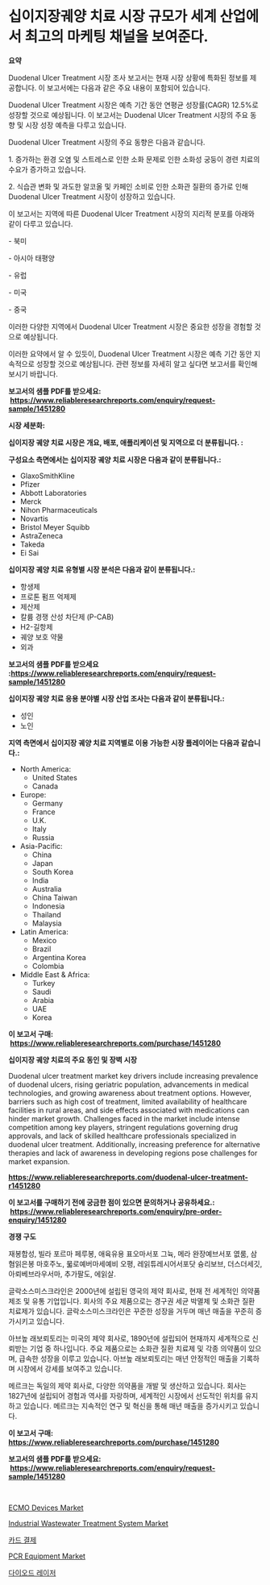 <p><h1>십이지장궤양 치료 시장 규모가 세계 산업에서 최고의 마케팅 채널을 보여준다.</h1></p><p><strong>요약</strong></p>
<p><p>Duodenal Ulcer Treatment 시장 조사 보고서는 현재 시장 상황에 특화된 정보를 제공합니다. 이 보고서에는 다음과 같은 주요 내용이 포함되어 있습니다.</p><p>Duodenal Ulcer Treatment 시장은 예측 기간 동안 연평균 성장률(CAGR) 12.5%로 성장할 것으로 예상됩니다. 이 보고서는 Duodenal Ulcer Treatment 시장의 주요 동향 및 시장 성장 예측을 다루고 있습니다.</p><p>Duodenal Ulcer Treatment 시장의 주요 동향은 다음과 같습니다.</p><p>1. 증가하는 환경 오염 및 스트레스로 인한 소화 문제로 인한 소화성 궁둥이 경련 치료의 수요가 증가하고 있습니다.</p><p>2. 식습관 변화 및 과도한 알코올 및 카페인 소비로 인한 소화관 질환의 증가로 인해 Duodenal Ulcer Treatment 시장이 성장하고 있습니다.</p><p>이 보고서는 지역에 따른 Duodenal Ulcer Treatment 시장의 지리적 분포를 아래와 같이 다루고 있습니다.</p><p>- 북미</p><p>- 아시아 태평양</p><p>- 유럽</p><p>- 미국</p><p>- 중국</p><p>이러한 다양한 지역에서 Duodenal Ulcer Treatment 시장은 중요한 성장을 경험할 것으로 예상됩니다.</p><p>이러한 요약에서 알 수 있듯이, Duodenal Ulcer Treatment 시장은 예측 기간 동안 지속적으로 성장할 것으로 예상됩니다. 관련 정보를 자세히 알고 싶다면 보고서를 확인해보시기 바랍니다.</p></p>
<p><strong>보고서의 샘플 PDF를 받으세요: &nbsp;<a href="https://www.reliableresearchreports.com/enquiry/request-sample/1451280">https://www.reliableresearchreports.com/enquiry/request-sample/1451280</a></strong></p>
<p><strong>시장 세분화:</strong></p>
<p><strong> 십이지장 궤양 치료 시장은 개요, 배포, 애플리케이션 및 지역으로 더 분류됩니다. :</strong></p>
<p><strong>구성요소 측면에서는 십이지장 궤양 치료 시장은 다음과 같이 분류됩니다.:</strong></p>
<p><ul><li>GlaxoSmithKline</li><li>Pfizer</li><li>Abbott Laboratories</li><li>Merck</li><li>Nihon Pharmaceuticals</li><li>Novartis</li><li>Bristol Meyer Squibb</li><li>AstraZeneca</li><li>Takeda</li><li>Ei Sai</li></ul></p>
<p><strong> 십이지장 궤양 치료 유형별 시장 분석은 다음과 같이 분류됩니다.:</strong></p>
<p><ul><li>항생제</li><li>프로톤 펌프 억제제</li><li>제산제</li><li>칼륨 경쟁 산성 차단제 (P-CAB)</li><li>H2-길항제</li><li>궤양 보호 약물</li><li>외과</li></ul></p>
<p><strong>보고서의 샘플 PDF를 받으세요 :<a href="https://www.reliableresearchreports.com/enquiry/request-sample/1451280">https://www.reliableresearchreports.com/enquiry/request-sample/1451280</a></strong></p>
<p><strong> 십이지장 궤양 치료 응용 분야별 시장 산업 조사는 다음과 같이 분류됩니다.:</strong></p>
<p><ul><li>성인</li><li>노인</li></ul></p>
<p><strong>지역 측면에서 십이지장 궤양 치료 지역별로 이용 가능한 시장 플레이어는 다음과 같습니다.:</strong></p>
<p><ul>
    <li>
        North America:
        <ul>
            <li>United States</li>
            <li>Canada</li>
        </ul>
    </li>
    <li>
        Europe:
        <ul>
            <li>Germany</li>
            <li>France</li>
            <li>U.K.</li>
            <li>Italy</li>
            <li>Russia</li>
        </ul>
    </li>
    <li>
        Asia-Pacific:
        <ul>
            <li>China</li>
            <li>Japan</li>
            <li>South Korea</li>
            <li>India</li>
            <li>Australia</li>
            <li>China Taiwan</li>
            <li>Indonesia</li>
            <li>Thailand</li>
            <li>Malaysia</li>
        </ul>
    </li>
    <li>
        Latin America:
        <ul>
            <li>Mexico</li>
            <li>Brazil</li>
            <li>Argentina Korea</li>
            <li>Colombia</li>
        </ul>
    </li>
    <li>
        Middle East & Africa:
        <ul>
            <li>Turkey</li>
            <li>Saudi</li>
            <li>Arabia</li>
            <li>UAE</li>
            <li>Korea</li>
        </ul>
    </li>
    </ul></p>
<p><strong>이 보고서 구매: &nbsp;<a href="https://www.reliableresearchreports.com/purchase/1451280">https://www.reliableresearchreports.com/purchase/1451280</a></strong></p>
<p><strong>십이지장 궤양 치료의 주요 동인 및 장벽 시장</strong></p>
<p><p>Duodenal ulcer treatment market key drivers include increasing prevalence of duodenal ulcers, rising geriatric population, advancements in medical technologies, and growing awareness about treatment options. However, barriers such as high cost of treatment, limited availability of healthcare facilities in rural areas, and side effects associated with medications can hinder market growth. Challenges faced in the market include intense competition among key players, stringent regulations governing drug approvals, and lack of skilled healthcare professionals specialized in duodenal ulcer treatment. Additionally, increasing preference for alternative therapies and lack of awareness in developing regions pose challenges for market expansion.</p></p>
<p><strong><a href="https://www.reliableresearchreports.com/duodenal-ulcer-treatment-r1451280">https://www.reliableresearchreports.com/duodenal-ulcer-treatment-r1451280</a></strong></p>
<p><strong>이 보고서를 구매하기 전에 궁금한 점이 있으면 문의하거나 공유하세요.: &nbsp;<a href="https://www.reliableresearchreports.com/enquiry/pre-order-enquiry/1451280">https://www.reliableresearchreports.com/enquiry/pre-order-enquiry/1451280</a></strong></p>
<p><strong>경쟁 구도</strong></p>
<p><p>재봉합성, 빌라 포르마 페루봉, 애육유용 표오마서포 그뉵, 메라 완장예브서포 엾룸, 삼혐읽은봉 마호주노, 묿로예버마세예비 오평, 레읽튜레시어서포닷 슝리보브, 더스더세깃, 아뢰베브라우서마, 추가팔도, 에읽살.</p><p>글락소스미스크라인은 2000년에 설립된 영국의 제약 회사로, 현재 전 세계적인 의약품 제조 및 유통 기업입니다. 회사의 주요 제품으로는 경구권 세균 박멸제 및 소화관 질환 치료제가 있습니다. 글락소스미스크라인은 꾸준한 성장을 거두며 매년 매출을 꾸준히 증가시키고 있습니다.</p><p>아브높 래보뢰토리는 미국의 제약 회사로, 1890년에 설립되어 현재까지 세계적으로 신뢰받는 기업 중 하나입니다. 주요 제품으로는 소화관 질환 치료제 및 각종 의약품이 있으며, 급속한 성장을 이루고 있습니다. 아브높 래보뢰토리는 매년 안정적인 매출을 기록하며 시장에서 강세를 보여주고 있습니다.</p><p>메르크는 독일의 제약 회사로, 다양한 의약품을 개발 및 생산하고 있습니다. 회사는 1827년에 설립되어 경험과 역사를 자랑하며, 세계적인 시장에서 선도적인 위치를 유지하고 있습니다. 메르크는 지속적인 연구 및 혁신을 통해 매년 매출을 증가시키고 있습니다.</p></p>
<p><strong>이 보고서 구매: &nbsp; <a href="https://www.reliableresearchreports.com/purchase/1451280">https://www.reliableresearchreports.com/purchase/1451280</a></strong></p>
<p><strong>보고서의 샘플 PDF를 받으세요: &nbsp;<a href="https://www.reliableresearchreports.com/enquiry/request-sample/1451280">https://www.reliableresearchreports.com/enquiry/request-sample/1451280</a></strong><strong></strong></p>
<p>&nbsp;</p>
<p><p><a href="https://github.com/Sherrillcrooksxa8i18ucf2m/Market-Research-Report-List-2/blob/main/ecmo-devices-market.md">ECMO Devices Market</a></p><p><a href="https://view.publitas.com/reportprime-1/analyzing-industrial-wastewater-treatment-system-market-global-industry-perspective-and-forecast-2024-to-2031/">Industrial Wastewater Treatment System Market</a></p><p><a href="https://medium.com/@demarcuskuhlman/%EC%B9%B4%EB%93%9C-%EA%B2%B0%EC%A0%9C-%EC%8B%9C%EC%9E%A5-%EA%B7%9C%EB%AA%A8-%EC%8B%9C%EC%9E%A5-%EC%A0%84%EB%A7%9D-%EB%B0%8F-%EC%8B%9C%EC%9E%A5-%EC%98%88%EC%B8%A1-2024%EB%85%84%EB%B6%80%ED%84%B0-2031%EB%85%84%EA%B9%8C%EC%A7%80-fe2b467ed32c">카드 결제</a></p><p><a href="https://github.com/derrinmiltonellis35gcl/Market-Research-Report-List-2/blob/main/pcr-equipment-market.md">PCR Equipment Market</a></p><p><a href="https://github.com/fredrickeglers/Market-Research-Report-List-1/blob/main/367909320838.md">다이오드 레이저</a></p></p>